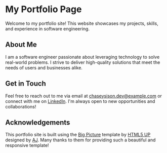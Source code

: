 # My Portfolio Page

Welcome to my portfolio site! This website showcases my projects, skills, and experience in software engineering.

## About Me
I am a software engineer passionate about leveraging technology to solve real-world problems. I strive to deliver high-quality solutions that meet the needs of users and businesses alike.

## Get in Touch
Feel free to reach out to me via email at [chaseysison.dev@example.com](mailto:chaseysison.dev@example.com) or connect with me on [LinkedIn](https://www.linkedin.com/in/chaserylle-sison/). I'm always open to new opportunities and collaborations!

## Acknowledgements
This portfolio site is built using the [Big Picture](https://html5up.net/big-picture) template by [HTML5 UP](https://html5up.net) designed by [AJ](https://twitter.com/ajlkn). Many thanks to them for providing such a beautiful and responsive template!

